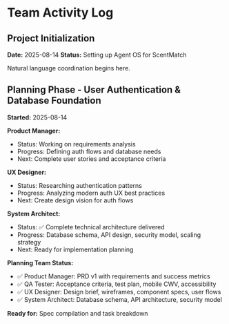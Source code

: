 # Team Activity Log

## Project Initialization
**Date:** 2025-08-14
**Status:** Setting up Agent OS for ScentMatch

Natural language coordination begins here.

## Planning Phase - User Authentication & Database Foundation
**Started:** 2025-08-14

**Product Manager:**
- Status: Working on requirements analysis
- Progress: Defining auth flows and database needs
- Next: Complete user stories and acceptance criteria

**UX Designer:**
- Status: Researching authentication patterns
- Progress: Analyzing modern auth UX best practices
- Next: Create design vision for auth flows

**System Architect:**
- Status: ✅ Complete technical architecture delivered
- Progress: Database schema, API design, security model, scaling strategy
- Next: Ready for implementation planning

**Planning Team Status:**
- ✅ Product Manager: PRD v1 with requirements and success metrics
- ✅ QA Tester: Acceptance criteria, test plan, mobile CWV, accessibility
- ✅ UX Designer: Design brief, wireframes, component specs, user flows
- ✅ System Architect: Database schema, API architecture, security model

**Ready for:** Spec compilation and task breakdown